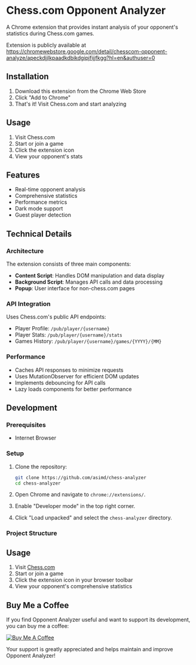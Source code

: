 # Chess.com Opponent Analyzer

A Chrome extension that provides instant analysis of your opponent's statistics during Chess.com games.

Extension is publicly available at https://chromewebstore.google.com/detail/chesscom-opponent-analyze/apeckdjjlkpaadkdbikdgipjfijjfkgg?hl=en&authuser=0

## Installation

1. Download this extension from the Chrome Web Store
2. Click "Add to Chrome"
3. That's it! Visit Chess.com and start analyzing

## Usage

1. Visit Chess.com
2. Start or join a game
3. Click the extension icon
4. View your opponent's stats

## Features

- Real-time opponent analysis
- Comprehensive statistics
- Performance metrics
- Dark mode support
- Guest player detection

## Technical Details

### Architecture

The extension consists of three main components:
- **Content Script**: Handles DOM manipulation and data display
- **Background Script**: Manages API calls and data processing
- **Popup**: User interface for non-chess.com pages

### API Integration

Uses Chess.com's public API endpoints:
- Player Profile: `/pub/player/{username}`
- Player Stats: `/pub/player/{username}/stats`
- Games History: `/pub/player/{username}/games/{YYYY}/{MM}`

### Performance

- Caches API responses to minimize requests
- Uses MutationObserver for efficient DOM updates
- Implements debouncing for API calls
- Lazy loads components for better performance

## Development

### Prerequisites
- Internet Browser

### Setup

1. Clone the repository:
   ```bash
   git clone https://github.com/asimd/chess-analyzer
   cd chess-analyzer
   ```

2. Open Chrome and navigate to `chrome://extensions/`.

3. Enable "Developer mode" in the top right corner.

4. Click "Load unpacked" and select the `chess-analyzer` directory.

### Project Structure

## Usage

1. Visit [Chess.com](https://chess.com)
2. Start or join a game
3. Click the extension icon in your browser toolbar
4. View your opponent's comprehensive statistics 


## Buy Me a Coffee

If you find Opponent Analyzer useful and want to support its development, you can buy me a coffee:

[![Buy Me A Coffee](https://www.buymeacoffee.com/assets/img/custom_images/orange_img.png)](https://www.buymeacoffee.com/asimd)

Your support is greatly appreciated and helps maintain and improve Opponent Analyzer!
